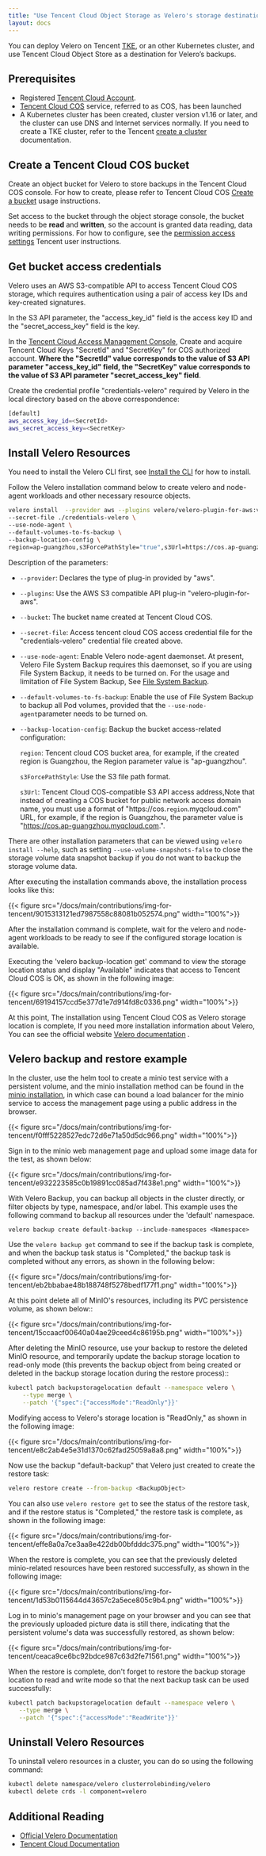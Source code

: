 ```yaml
---
title: "Use Tencent Cloud Object Storage as Velero's storage destination."
layout: docs
---
```



You can deploy Velero on Tencent [TKE](https://cloud.tencent.com/document/product/457), or an other Kubernetes cluster, and use Tencent Cloud Object Store as a destination for Velero’s backups.


## Prerequisites

- Registered [Tencent Cloud Account](https://cloud.tencent.com/register).
-  [Tencent Cloud COS](https://console.cloud.tencent.com/cos) service, referred to as COS, has been launched
- A Kubernetes cluster has been created, cluster version v1.16 or later, and the cluster can use DNS and Internet services normally. If you need to create a TKE cluster, refer to the Tencent [create a cluster](https://cloud.tencent.com/document/product/457/32189) documentation.

## Create a Tencent Cloud COS bucket

Create an object bucket for Velero to store backups in the Tencent Cloud COS console. For how to create, please refer to Tencent Cloud COS [Create a bucket](https://cloud.tencent.com/document/product/436/13309) usage instructions.

Set access to the bucket through the object storage console, the bucket needs to be **read** and **written**, so the account is granted data reading, data writing permissions. For how to configure, see the [permission access settings](https://cloud.tencent.com/document/product/436/13315.E5.8D.95.E4.B8.AA.E6.8E.88.E6.9D.83) Tencent user instructions.

## Get bucket access credentials

Velero uses an AWS S3-compatible API to access Tencent Cloud COS storage, which requires authentication using a pair of access key IDs and key-created signatures.

In the S3 API parameter, the "access_key_id" field is the access key ID and the "secret_access_key" field is the key.

In the [Tencent Cloud Access Management Console](https://console.cloud.tencent.com/cam/capi), Create and acquire  Tencent Cloud Keys "SecretId" and "SecretKey" for  COS authorized account. **Where the "SecretId" value corresponds to the value of S3 API parameter "access_key_id" field, the "SecretKey" value corresponds to the value of S3 API parameter "secret_access_key" field**.

Create the credential profile "credentials-velero" required by Velero in the local directory based on the above correspondence:

```bash
[default]
aws_access_key_id=<SecretId>
aws_secret_access_key=<SecretKey>
```

## Install Velero Resources

You need to install the Velero CLI first, see [Install the CLI](https://velero.io/docs/v1.5/basic-install/#install-the-cli)  for how to install.

Follow the Velero installation command below to create velero and node-agent workloads and other necessary resource objects.

```bash
velero install  --provider aws --plugins velero/velero-plugin-for-aws:v1.1.0 --bucket  <BucketName> \
--secret-file ./credentials-velero \
--use-node-agent \
--default-volumes-to-fs-backup \
--backup-location-config \
region=ap-guangzhou,s3ForcePathStyle="true",s3Url=https://cos.ap-guangzhou.myqcloud.com
```

Description of the parameters:

- `--provider`: Declares the type of plug-in provided by "aws".

- `--plugins`: Use the AWS S3 compatible API plug-in "velero-plugin-for-aws".

- `--bucket`: The bucket name created at Tencent Cloud COS.

- `--secret-file`: Access tencent cloud COS access credential file for the "credentials-velero" credential file created above.

- `--use-node-agent`: Enable Velero node-agent daemonset. At present, Velero File System Backup requires this daemonset, so if you are using File System Backup, it needs to be turned on. For the usage and limitation of File System Backup, See [File System Backup](../file-system-backup.md).

- `--default-volumes-to-fs-backup`: Enable the use of File System Backup to backup all Pod volumes, provided that the `--use-node-agent`parameter needs to be turned on.

- `--backup-location-config`: Backup the bucket access-related configuration:

  `region`: Tencent cloud COS bucket area, for example, if the created region is Guangzhou, the Region parameter value is "ap-guangzhou".

  `s3ForcePathStyle`: Use the S3 file path format.

  `s3Url`: Tencent Cloud COS-compatible S3 API access address,Note that instead of creating a COS bucket for public network access domain name, you must use a format of "https://cos.`region`.myqcloud.com" URL, for example, if the region is Guangzhou, the parameter value is "https://cos.ap-guangzhou.myqcloud.com.".

There are other installation parameters that can be viewed using `velero install --help`, such as setting `--use-volume-snapshots-false`  to close the storage volume data snapshot backup if you do not want to backup the storage volume data.

After executing the installation commands above, the installation process looks like this:

{{< figure src="/docs/main/contributions/img-for-tencent/9015313121ed7987558c88081b052574.png" width="100%">}}

After the installation command is complete, wait for the velero and node-agent workloads to be ready to see if the configured storage location is available.

Executing the 'velero backup-location get' command to view the storage location status and display "Available" indicates that access to Tencent Cloud COS is OK, as shown in the following image:

{{< figure src="/docs/main/contributions/img-for-tencent/69194157ccd5e377d1e7d914fd8c0336.png" width="100%">}}

At this point, The installation using Tencent Cloud COS as Velero storage location is complete, If you need more installation information about Velero, You can see the official website [Velero documentation](https://velero.io/docs/) .

## Velero backup and restore example

In the cluster, use the helm tool to create a minio test service with a persistent volume, and the minio installation method can be found in the [minio installation](https://github.com/minio/charts), in which case can bound a load balancer for the minio service to access the management page using a public address in the browser.

{{< figure src="/docs/main/contributions/img-for-tencent/f0fff5228527edc72d6e71a50d5dc966.png" width="100%">}}

Sign in to the minio web management page and upload some image data for the test, as shown below:

{{< figure src="/docs/main/contributions/img-for-tencent/e932223585c0b19891cc085ad7f438e1.png" width="100%">}}

With Velero Backup, you can backup all objects in the cluster directly, or filter objects by type, namespace, and/or label. This example uses the following command to backup all resources under the 'default' namespace.

```
velero backup create default-backup --include-namespaces <Namespace>
```

Use the `velero backup get` command to see if the backup task is complete, and when the backup task status is "Completed," the backup task is completed without any errors, as shown in the following below:

{{< figure src="/docs/main/contributions/img-for-tencent/eb2bbabae48b188748f5278bedf177f1.png" width="100%">}}

At this point delete all of MinIO's resources, including its PVC persistence volume, as shown below::

{{< figure src="/docs/main/contributions/img-for-tencent/15ccaacf00640a04ae29ceed4c86195b.png" width="100%">}}

After deleting the MinIO resource, use your backup to restore the deleted MinIO resource, and temporarily update the backup storage location to read-only mode (this prevents the backup object from being created or deleted in the backup storage location during the restore process)::

```bash
kubectl patch backupstoragelocation default --namespace velero \
    --type merge \
    --patch '{"spec":{"accessMode":"ReadOnly"}}'

```

Modifying access to Velero's storage location is "ReadOnly," as shown in the following image:

{{< figure src="/docs/main/contributions/img-for-tencent/e8c2ab4e5e31d1370c62fad25059a8a8.png" width="100%">}}

Now use the backup "default-backup" that Velero just created to create the restore task:

```bash
velero restore create --from-backup <BackupObject>
```

You can also use `velero restore get` to see the status of the restore task, and if the restore status is "Completed," the restore task is complete, as shown in the following image:

{{< figure src="/docs/main/contributions/img-for-tencent/effe8a0a7ce3aa8e422db00bfdddc375.png" width="100%">}}

When the restore is complete, you can see that the previously deleted minio-related resources have been restored successfully, as shown in the following image:

{{< figure src="/docs/main/contributions/img-for-tencent/1d53b0115644d43657c2a5ece805c9b4.png" width="100%">}}

Log in to minio's management page on your browser and you can see that the previously uploaded picture data is still there, indicating that the persistent volume's data was successfully restored, as shown below:

{{< figure src="/docs/main/contributions/img-for-tencent/ceaca9ce6bc92bdce987c63d2fe71561.png" width="100%">}}

When the restore is complete, don't forget to restore the backup storage location to read and write mode so that the next backup task can be used successfully:

```bash
kubectl patch backupstoragelocation default --namespace velero \
   --type merge \
   --patch '{"spec":{"accessMode":"ReadWrite"}}'
```



## Uninstall Velero Resources

To uninstall velero resources in a cluster, you can do so using the following command:

```bash
kubectl delete namespace/velero clusterrolebinding/velero
kubectl delete crds -l component=velero
```



## Additional Reading

- [Official Velero Documentation](https://velero.io/docs/)
- [Tencent Cloud Documentation](https://cloud.tencent.com/document/product)
